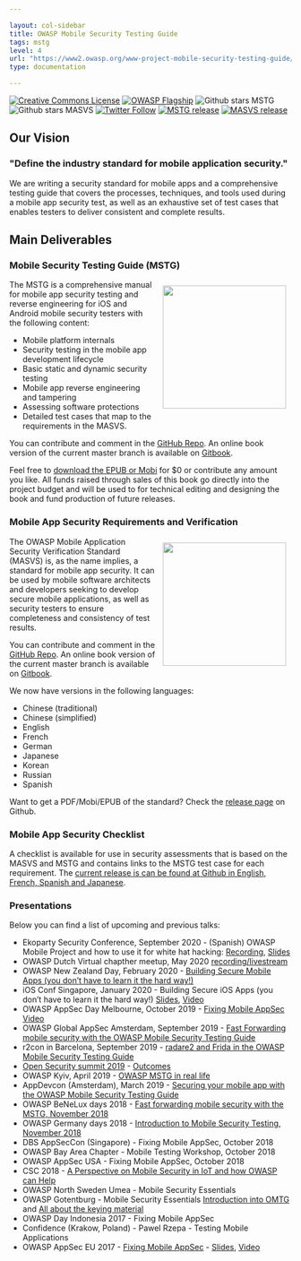 ```yaml
---

layout: col-sidebar
title: OWASP Mobile Security Testing Guide
tags: mstg
level: 4
url: "https://www2.owasp.org/www-project-mobile-security-testing-guide/"
type: documentation

---
```

[![Creative Commons License](https://licensebuttons.net/l/by-sa/4.0/88x31.png)](https://creativecommons.org/licenses/by-sa/4.0/ "CC BY-SA 4.0")
[![OWASP Flagship](https://img.shields.io/badge/owasp-flagship%20project-48A646.svg)](https://www.owasp.org/index.php/Category:OWASP_Project#tab=Project_Inventory)
![Github stars MSTG](https://img.shields.io/github/stars/OWASP/owasp-mstg?label=Stars%20MSTG&style=social)
![Github stars MASVS](https://img.shields.io/github/stars/OWASP/owasp-masvs?label=Stars%20MASVS&style=social)
[![Twitter Follow](https://img.shields.io/twitter/follow/OWASP_MSTG.svg?style=social&label=Follow)](https://twitter.com/OWASP_MSTG)
[![MSTG release](https://img.shields.io/github/v/release/OWASP/owasp-mstg?label=MSTG%20release%20version)](https://github.com/OWASP/owasp-mstg/releases)
[![MASVS release](https://img.shields.io/github/v/release/OWASP/owasp-masvs?label=MASVS%20release%20version)](https://github.com/OWASP/owasp-masvs/releases)

## Our Vision

### "Define the industry standard for mobile application security."

We are writing a security standard for mobile apps and a comprehensive testing guide that covers the processes, techniques, and tools used during a mobile app security test, as well as an exhaustive set of test cases that enables testers to deliver consistent and complete results.

## Main Deliverables

### Mobile Security Testing Guide (MSTG)

<img align="right" style="padding: 10px;" width="220px" src="assets/images/mstg-cover-release-small.jpg" />

The MSTG is a comprehensive manual for mobile app security testing and reverse engineering for iOS and Android mobile security testers with the following content:

- Mobile platform internals
- Security testing in the mobile app development lifecycle
- Basic static and dynamic security testing
- Mobile app reverse engineering and tampering
- Assessing software protections
- Detailed test cases that map to the requirements in the MASVS.

You can contribute and comment in the [GitHub Repo](https://github.com/OWASP/owasp-mstg). An online book version of the current master branch is available on [Gitbook](https://mobile-security.gitbook.io/mobile-security-testing-guide/).

Feel free to [download the EPUB or Mobi](https://leanpub.com/mobile-security-testing-guide) for $0 or contribute any amount you like. All funds raised through sales of this book go directly into the project budget and will be used to for technical editing and designing the book and fund production of future releases.

### Mobile App Security Requirements and Verification

<img align="right" style="padding: 10px;" width="220px" src="assets/images/masvs-mini-cover.png" />

The OWASP Mobile Application Security Verification Standard (MASVS) is, as the name implies, a standard for mobile app security. It can be used by mobile software architects and developers seeking to develop secure mobile applications, as well as security testers to ensure completeness and consistency of test results.

You can contribute and comment in the [GitHub Repo](https://github.com/OWASP/owasp-masvs). An online book version of the current master branch is available on [Gitbook](https://mobile-security.gitbook.io/masvs/).

We now have versions in the following languages:

- Chinese (traditional)
- Chinese (simplified)
- English
- French
- German
- Japanese
- Korean
- Russian
- Spanish

Want to get a PDF/Mobi/EPUB of the standard? Check the [release page](https://github.com/OWASP/owasp-masvs/releases/) on Github.

### Mobile App Security Checklist

A checklist is available for use in security assessments that is based on the MASVS and MSTG and contains links to the MSTG test case for each requirement. The [current release is can be found at Github in English, French, Spanish and Japanese](https://github.com/OWASP/owasp-mstg/tree/master/Checklists).

### Presentations

Below you can find a list of upcoming and previous talks:

- Ekoparty Security Conference, September 2020 - (Spanish) OWASP Mobile Project and how to use it for white hat hacking: [Recording](https://www.youtube.com/watch?v=Son1elZ_0bw), [Slides](https://docs.google.com/presentation/d/1DLN5osuMjTi4hpanipCglUxYkH_gvitNyJjuv6s7SRk/edit?usp=sharing) 
- OWASP Dutch Virtual chapther meetup, May 2020 [recording/livestream](https://youtu.be/cuB8TNT0rMw)
- OWASP New Zealand Day, February 2020 - [Building Secure Mobile Apps (you don’t have to learn it the hard way!)](https://www.owasp.org/index.php/OWASP_New_Zealand_Day_2020#tab=Conference_-_21_February)
- iOS Conf Singapore, January 2020 - Building Secure iOS Apps (you don’t have to learn it the hard way!) [Slides](http://bit.ly/2QRrSZ2), [Video](https://engineers.sg/video/building-secure-ios-apps-you-don-t-have-to-learn-it-the-hard-way-ios-conf-sg-2020--3932)
- OWASP AppSec Day Melbourne, October 2019 - [Fixing Mobile AppSec](https://appsecday.io/schedule/#session-7) [Video](https://youtu.be/Jm_i6I5B1HM)
- OWASP Global AppSec Amsterdam, September 2019 - [Fast Forwarding mobile security with the OWASP Mobile Security Testing Guide](https://sched.co/TepC)
- r2con in Barcelona, September 2019 - [radare2 and Frida in the OWASP Mobile Security Testing Guide](https://github.com/radareorg/r2con2019/tree/master/talks/r2_and_frida_owasp_mstg)
- [Open Security summit 2019](assets/pdfs/summit_results/Mstg_101_summit_2019.pdf) - [Outcomes](/assets/pdfs/summit_results/Mstg_outcome_summit_2019.pdf)
- OWASP Kyiv, April 2019 - [OWASP MSTG in real life](https://www.youtube.com/watch?v=BTkXlsTQtlI&feature=youtu.be)
- AppDevcon (Amsterdam), March 2019 - [Securing your mobile app with the OWASP Mobile Security Testing Guide](https://appdevcon.nl/session/securing-your-mobile-app-with-the-owasp-mobile-security-testing-guide/)
- OWASP BeNeLux days 2018 - [Fast forwarding mobile security with the MSTG, November 2018](/assets/pdfs/OWASP_BeNeLux_2018_Jeroen_Willemsen_-_Fast_forwarding_Mobile_Security_with_the_MSTG_compressed.pdf)
- OWASP Germany days 2018 - [Introduction to Mobile Security Testing, November 2018](https://owasp.github.io/german-owasp-day/archive/2018/)
- DBS AppSecCon (Singapore) - Fixing Mobile AppSec, October 2018
- OWASP Bay Area Chapter - Mobile Testing Workshop, October 2018
- OWASP AppSec USA - Fixing Mobile AppSec, October 2018
- CSC 2018 - [A Perspective on Mobile Security in IoT and how OWASP can Help](https://fr.slideshare.net/RomualdSZKUDLAREK/mobile-security-at-owasp-masvs-and-mstg)
- OWASP North Sweden Umea - Mobile Security Essentials
- OWASP Gotentburg - Mobile Security Essentials [Introduction into OMTG](https://www.youtube.com/watch?v=HLeAIScDMNM) and [All about the keying material](https://www.youtube.com/watch?v=Yeybnej03lw)
- OWASP Day Indonesia 2017 - Fixing Mobile AppSec
- Confidence (Krakow, Poland) - Pawel Rzepa - Testing Mobile Applications
- OWASP AppSec EU 2017 - [Fixing Mobile AppSec](http://sched.co/A66j) - [Slides](https://2017.appsec.eu/presos/Developer/Fixing%20Mobile%20AppSec%20The%20OWASP%20Mobile%20Project-%20Bernhard%20Mueller%20and%20Sven%20Schleier%20-%20OWASP_AppSec-Eu_2017.pdf), [Video](https://www.youtube.com/watch?v=THJVzf-u7Iw)
